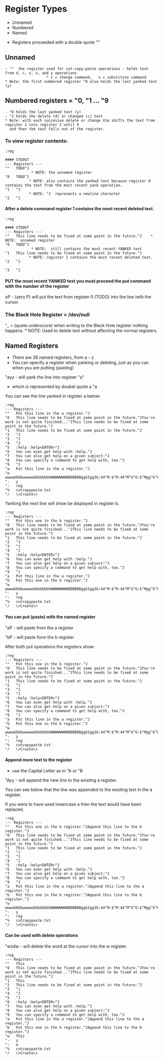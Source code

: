 # Register Types

- Unnamed
- Numbered
- Named


* Registers proceeded with a double quote  ""

##  Unnamed
    - ""  the register used for cut-copy-paste operations - holds text from d, c, s, x, and y operations
                       * c = change command,   s = substitute command
    * Note: the first numbered register "0 also holds the last yanked text (y)


## Numbered registers = "0, "1 ... "9  

    - "0 holds the last yanked text (y)
    - "1 holds the delete (d) or changed (c) text
    * Note: with each succesive delete or change Vim shifts the text from register 1 into register 2 until 9 
      and then the text falls out of the register.


### To view register contents:

```
:reg

#### STDOUT
--- Registers ---
""   TODO^J    
            * NOTE: the unnamed register
"0   TODO^J 
           * NOTE: also contains the yanked text because register 0 contains the text from the most recent yank operation.
"1   ^J    
           * NOTE: ^J  represents a newline character
"2   ^J
```

#### After a delete command register 1 contains the most recent deleted text.

```
:reg

#### STDOUT
--- Registers ---
""   This line needs to be fixed at some point in the future.^J    * NOTE:  unnamed register
"0   TODO^J
            * NOTE:  still contains the most recent YANKED text
"1   This line needs to be fixed at some point in the future.^J
           * NOTE: register 1 contains the most recent deleted text.
"2   ^J

"3   ^J
```

#### PUT the most recent YANKED text you must proceed the put command with the number of the register

oP  - (zero P) will put the text from register 0 (TODO) into the line iwth the cursor.


### The Black Hole Register   = /dev/null

"_     = (quote underscore)  when writing to the Black Hole register nothing happens.
         * NOTE: Used to delete text without affecting the normal registers.



## Named Registers

 - There are 26 named registers, from a - z
 - You can specify a register when yanking or deleting, just as you can when you are putting (pasting)

"ayy  - will yank the line into register "a" 
   - which is represented by doubel quote a     "a

You can see the line yanked in register a below:

```
:reg
--- Registers ---
""   Put this line in the a register.^J
"0   This line needs to be fixed at some point in the future.^JYou're work is not quite finished...^JThis line needs to be fixed at some point in the future.^J
"1   This line needs to be fixed at some point in the future.^J
"2   ^J
"3   ^J
"4   ^J
"5   :help :help<ENTER>^J
"6   You can even get help with :help.^J
"7   You can also get help on a given subject:^J
"8   You can specify a command to get help with, too.^J
"9   ^J
"a   Put this line in the a register.^J
"w   wwwwbbbbwwwwwbbbbbbbbWWWWWWWBBBBBBBggG1gg3G:44^M:$^M:44^M^G^G:$^Mgg^G^H^G^Gg^[^[^[^[^[^[:1G^M{;
"-   y
":   reg
"%   cutcopypaste.txt
"/   \<Create\>

```
 
Yanking the next line will show be displayed in register b.

```
:reg
--- Registers ---
""   Put this one in the b register.^J
"0   This line needs to be fixed at some point in the future.^JYou're work is not quite finished...^JThis line needs to be fixed at some point in the future.^J
"1   This line needs to be fixed at some point in the future.^J
"2   ^J
"3   ^J
"4   ^J
"5   :help :help<ENTER>^J
"6   You can even get help with :help.^J
"7   You can also get help on a given subject:^J
"8   You can specify a command to get help with, too.^J
"9   ^J
"a   Put this line in the a register.^J
"b   Put this one in the b register.^J
"w   wwwwbbbbwwwwwbbbbbbbbWWWWWWWBBBBBBBggG1gg3G:44^M:$^M:44^M^G^G:$^Mgg^G^H^G^Gg^[^[^[^[^[^[:1G^M{;
"-   y
":   reg
"%   cutcopypaste.txt
"/   \<Create\>

```

#### You can put (paste) with the named register

"aP   - will paste from the a register

"bP   - will paste form the b register 

After both put operations the registers show:

```
:reg
--- Registers ---
""   Put this one in the b register.^J
"0   This line needs to be fixed at some point in the future.^JYou're work is not quite finished...^JThis line needs to be fixed at some point in the future.^J
"1   This line needs to be fixed at some point in the future.^J
"2   ^J
"3   ^J
"4   ^J
"5   :help :help<ENTER>^J
"6   You can even get help with :help.^J
"7   You can also get help on a given subject:^J
"8   You can specify a command to get help with, too.^J
"9   ^J
"a   Put this line in the a register.^J
"b   Put this one in the b register.^J
"w   wwwwbbbbwwwwwbbbbbbbbWWWWWWWBBBBBBBggG1gg3G:44^M:$^M:44^M^G^G:$^Mgg^G^H^G^Gg^[^[^[^[^[^[:1G^M{;
"-   y
":   reg
"%   cutcopypaste.txt
"/   \<Create\>

```


#### Append more text to the register
 -  use the Capital Letter as in "A  or "B

"Ayy   - will append the new line to the existing a register.

You can see below that the line was appended to the existing text in the a register.

If you were to have used lowercase a then the text would have been replaced.

```
:reg
--- Registers ---
""   Put this one in the b register.^JAppend this line to the b register.^J
"0   This line needs to be fixed at some point in the future.^JYou're work is not quite finished...^JThis line needs to be fixed at some point in the future.^J
"1   This line needs to be fixed at some point in the future.^J
"2   ^J
"3   ^J
"4   ^J
"5   :help :help<ENTER>^J
"6   You can even get help with :help.^J
"7   You can also get help on a given subject:^J
"8   You can specify a command to get help with, too.^J
"9   ^J
"a   Put this line in the a register.^JAppend this line to the a register.^J
"b   Put this one in the b register.^JAppend this line to the b register.^J
"w   wwwwbbbbwwwwwbbbbbbbbWWWWWWWBBBBBBBggG1gg3G:44^M:$^M:44^M^G^G:$^Mgg^G^H^G^Gg^[^[^[^[^[^[:1G^M{;
"-   y
":   reg
"%   cutcopypaste.txt
"/   \<Create\>
```

#### Can be used with delete operations

"wzdw  - will delete the word at the cursor into the w register.

```
:reg
--- Registers ---
""   This
"0   This line needs to be fixed at some point in the future.^JYou're work is not quite finished...^JThis line needs to be fixed at some point in the future.^J
"1   This
"2   This line needs to be fixed at some point in the future.^J
"3   ^J
"4   ^J
"5   ^J
"6   :help :help<ENTER>^J
"7   You can even get help with :help.^J
"8   You can also get help on a given subject:^J
"9   You can specify a command to get help with, too.^J
"a   Put this line in the a register.^JAppend this line to the a register.^J
"b   Put this one in the b register.^JAppend this line to the b register.^J
"w   This
"-   y
":   w
"%   cutcopypaste.txt
"/   \<Create\>

```






